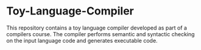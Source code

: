 # Toy-Language-Compiler
This repository contains a toy language compiler developed as part of a compilers course. The compiler performs semantic and syntactic checking on the input language code and generates executable code.

